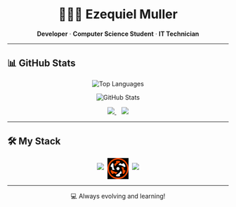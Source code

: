<h1 align="center">👨🏻‍💻 Ezequiel Muller</h1>
<p align="center">
  <strong>Developer</strong> · <strong>Computer Science Student</strong> · <strong>IT Technician</strong>
</p>

---

## 📊 GitHub Stats

<p align="center">
  <img src="https://github-readme-stats.vercel.app/api/top-langs/?username=ezequielmuller&layout=compact&theme=dark&hide_border=true&langs_count=8" alt="Top Languages" />
</p>

<p align="center">
  <img src="https://github-readme-stats.vercel.app/api?username=ezequielmuller&show_icons=true&theme=dark&hide_border=true" alt="GitHub Stats" />
</p>


<p align="center">
  <a href="https://www.instagram.com/ezequielmuller__" target="_blank">
    <img src="https://img.shields.io/badge/INSTAGRAM-E4405F?style=for-the-badge&logo=instagram&logoColor=white" />
  </a>
  &nbsp;&nbsp;
  <a href="https://www.linkedin.com/in/ezequielhgmuller/" target="_blank">
    <img src="https://img.shields.io/badge/LINKEDIN-0077B5?style=for-the-badge&logo=linkedin&logoColor=white" />
  </a>
</p>

---

## 🛠 My Stack

<p align="center">
  <img src="https://skillicons.dev/icons?i=vscode,git,html,css,tailwindcss,js,ts,vue&theme=dark" />
  <img src="https://raw.githubusercontent.com/devicons/devicon/master/icons/quasar/quasar-original.svg" alt="Quasar" width="48" height="48" style="margin: 0 4px; vertical-align: middle; filter: invert(1);" />
  <img src="https://skillicons.dev/icons?i=nuxt,java,github&theme=dark" />
</p>

---

<p align="center">
💻 Always evolving and learning!
</p>
